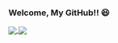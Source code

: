 ### Welcome, My GitHub!! 😆
<!--
![GitHub Stats Card](https://github-readme-stats.vercel.app/api?username=kngy0306&show_icons=true)
![Top Langs](https://github-readme-stats.vercel.app/api/top-langs/?username=kngy0306&layout=compact)
-->

<a href="https://github.com/kngy0306?tab=repositories">
  <img align="center" src="https://github-readme-stats.vercel.app/api?username=kngy0306&show_icons=true" />
</a>
<a href="https://github.com/kngy0306?tab=repositories">
  <img align="center" src="https://github-readme-stats.vercel.app/api/top-langs/?username=kngy0306&layout=compact&hide=ShaderLab,CSharp" />
</a

<!--
**kngy0306/kngy0306** is a ✨ _special_ ✨ repository because its `README.md` (this file) appears on your GitHub profile.

Here are some ideas to get you started:

- 🔭 I’m currently working on ...
- 🌱 I’m currently learning ...
- 👯 I’m looking to collaborate on ...
- 🤔 I’m looking for help with ...
- 💬 Ask me about ...
- 📫 How to reach me: ...
- 😄 Pronouns: ...
- ⚡ Fun fact: ...
-->
